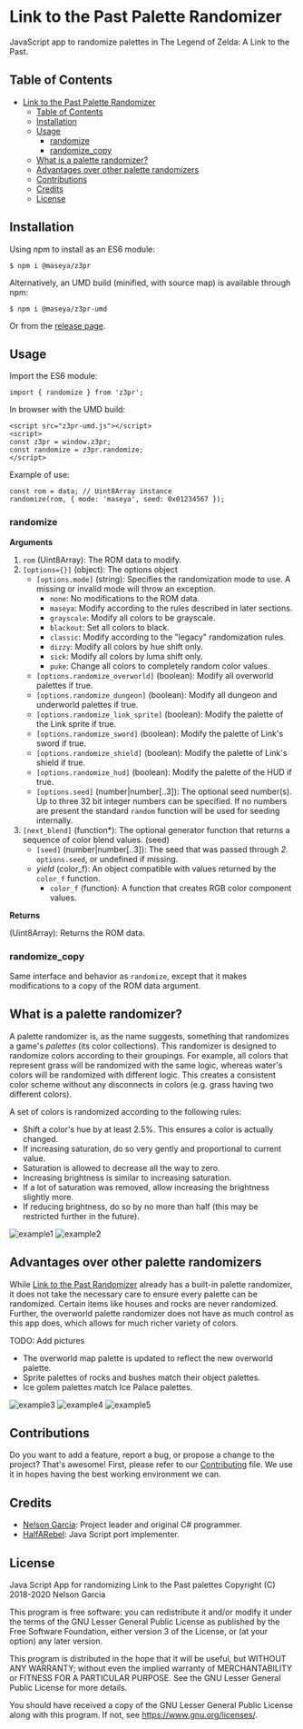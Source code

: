 # Link to the Past Palette Randomizer

JavaScript app to randomize palettes in The Legend of Zelda: A Link to the Past.

## Table of Contents

- [Link to the Past Palette Randomizer](#link-to-the-past-palette-randomizer)
  - [Table of Contents](#table-of-contents)
  - [Installation](#installation)
  - [Usage](#usage)
    - [randomize](#randomize)
    - [randomize_copy](#randomize_copy)
  - [What is a palette randomizer?](#what-is-a-palette-randomizer)
  - [Advantages over other palette randomizers](#advantages-over-other-palette-randomizers)
  - [Contributions](#contributions)
  - [Credits](#credits)
  - [License](#license)

## Installation

Using npm to install as an ES6 module:

```
$ npm i @maseya/z3pr
```

Alternatively, an UMD build (minified, with source map) is available through npm:

```
$ npm i @maseya/z3pr-umd
```

Or from the [release page](https://github.com/maseya/z3pr-js/releases).

## Usage

Import the ES6 module:

```
import { randomize } from 'z3pr';
```

In browser with the UMD build:

```
<script src="z3pr-umd.js"></script>
<script>
const z3pr = window.z3pr;
const randomize = z3pr.randomize;
</script>
```
Example of use:

```
const rom = data; // Uint8Array instance
randomize(rom, { mode: 'maseya', seed: 0x01234567 });
```

### randomize

**Arguments**

1. `rom` (Uint8Array): The ROM data to modify.
2. `[options={}]` (object): The options object
    - `[options.mode]` (string): Specifies the randomization mode to use. A
      missing or invalid mode will throw an exception.
        - `none`: No modifications to the ROM data.
        - `maseya`: Modify according to the rules described in later sections.
        - `grayscale`: Modify all colors to be grayscale.
        - `blackout`: Set all colors to black.
        - `classic`: Modify according to the "legacy" randomization rules.
        - `dizzy`: Modify all colors by hue shift only.
        - `sick`: Modify all colors by luma shift only.
        - `puke`: Change all colors to completely random color values.
    - `[options.randomize_overworld]` (boolean): Modify all overworld palettes if true.
    - `[options.randomize_dungeon]` (boolean): Modify all dungeon and underworld palettes if true.
    - `[options.randomize_link_sprite]` (boolean): Modify the palette of the Link sprite if true.
    - `[options.randomize_sword]` (boolean): Modify the palette of Link's sword if true.
    - `[options.randomize_shield]` (boolean): Modify the palette of Link's shield if true.
    - `[options.randomize_hud]` (boolean): Modify the palette of the HUD if true.
    - `[options.seed]` (number|number[..3]): The optional seed number(s). Up to
      three 32 bit integer numbers can be specified. If no numbers are present
      the standard `random` function will be used for seeding internally.
3. `[next_blend]` (function*): The optional generator function that returns a
  sequence of color blend values. (seed)
    - `[seed]` (number|number[..3]): The seed that was passed through
      *2.* `options.seed`, or undefined if missing.
    - *yield* (color_f): An object compatible with values returned by the
      `color_f` function.
        - `color_f` (function): A function that creates RGB color component values.

**Returns**

(Uint8Array): Returns the ROM data.

### randomize_copy

Same interface and behavior as `randomize`, except that it makes modifications
to a copy of the ROM data argument.

## What is a palette randomizer?

A palette randomizer is, as the name suggests, something that randomizes a
game's _palettes_ (its color collections). This randomizer is designed to
randomize colors according to their groupings. For example, all colors that
represent grass will be randomized with the same logic, whereas water's colors
will be randomized with different logic. This creates a consistent color scheme
without any disconnects in colors (e.g. grass having two different colors).

A set of colors is randomized according to the following rules:

- Shift a color's hue by at least 2.5%. This ensures a color is actually changed.
- If increasing saturation, do so very gently and proportional to current value.
- Saturation is allowed to decrease all the way to zero.
- Increasing brightness is similar to increasing saturation.
- If a lot of saturation was removed, allow increasing the brightness slightly more.
- If reducing brightness, do so by no more than half (this may be restricted
  further in the future).

![example1](https://cdn.discordapp.com/attachments/329059206030295051/641420281608405022/unknown.png)
![example2](https://cdn.discordapp.com/attachments/329059206030295051/641445510074466304/unknown.png)

## Advantages over other palette randomizers

While [Link to the Past Randomizer](https://alttpr.com) already has a built-in
palette randomizer, it does not take the necessary care to ensure every palette
can be randomized. Certain items like houses and rocks are never randomized.
Further, the overworld palette randomizer does not have as much control as this
app does, which allows for much richer variety of colors.

TODO: Add pictures

- The overworld map palette is updated to reflect the new overworld palette.
- Sprite palettes of rocks and bushes match their object palettes.
- Ice golem palettes match Ice Palace palettes.

![example3](https://media.discordapp.net/attachments/329059206030295051/712227454248550450/unknown.png?width=783&height=684)
![example4](https://media.discordapp.net/attachments/329059206030295051/712228332552323112/unknown.png?width=783&height=684)
![example5](https://media.discordapp.net/attachments/329059206030295051/712383831268786216/unknown.png?width=782&height=684)

## Contributions

Do you want to add a feature, report a bug, or propose a change to the project?
That's awesome! First, please refer to our [Contributing](CONTRIBUTING.md) file.
We use it in hopes having the best working environment we can.

## Credits

- [Nelson Garcia](https://github.com/bonimy): Project leader and original C# programmer.
- [HalfARebel](https://github.com/rebelusquo): Java Script port implementer.

## License

Java Script App for randomizing Link to the Past palettes
Copyright (C) 2018-2020 Nelson Garcia

This program is free software: you can redistribute it and/or modify
it under the terms of the GNU Lesser General Public License as published by
the Free Software Foundation, either version 3 of the License, or
(at your option) any later version.

This program is distributed in the hope that it will be useful,
but WITHOUT ANY WARRANTY; without even the implied warranty of
MERCHANTABILITY or FITNESS FOR A PARTICULAR PURPOSE.  See the
GNU Lesser General Public License for more details.

You should have received a copy of the GNU Lesser General Public License
along with this program.  If not, see <https://www.gnu.org/licenses/>.
